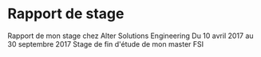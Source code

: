 # Rapport de stage

Rapport de mon stage chez Alter Solutions Engineering
Du 10 avril 2017 au 30 septembre 2017
Stage de fin d'étude de mon master FSI 
